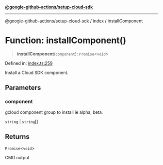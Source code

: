 [**@google-github-actions/setup-cloud-sdk**](../../README.md)

***

[@google-github-actions/setup-cloud-sdk](../../modules.md) / [index](../README.md) / installComponent

# Function: installComponent()

> **installComponent**(`component`): `Promise`\<`void`\>

Defined in: [index.ts:259](https://github.com/google-github-actions/setup-cloud-sdk/blob/main/src/index.ts#L259)

Install a Cloud SDK component.

## Parameters

### component

gcloud component group to install ie alpha, beta.

`string` | `string`[]

## Returns

`Promise`\<`void`\>

CMD output
